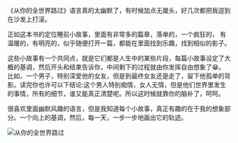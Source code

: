 《从你的全世界路过》语言真的太幽默了，有时候加点无厘头，好几次都把我逗到在沙发上打滚。

正如这本书的定位睡前小故事，里面有非常多的篇章，落单的，一个疯狂的， 有温暖的，有明亮的，似乎随便打开一篇，都能在里面找到乐趣，找到相似的影子。

这些小故事有一个共同点，就是它们都是人生中的某些片段，每篇小故事设定了大概的基调，然后开头和结束告诉你，中间剩下的过程就由你发挥自由想象了😁。比如，一个男子，特别深爱他的女友，但是到最终女友还是走了，留下他孤单的背影。读完你也许可以下结论:这个男人特别痴情，女人无情，但是他们世界里发生的事情，所有的细节，谁又能真正清楚呢。所以这时候就靠你的脑补了，呵呵。

很喜欢里面幽默风趣的语言，但是我知道每个小故事，真正有趣的在于我的想象部分。一个向上的基调，然后，每一天，一步一步地画出它的轨迹。

![从你的全世界路过](https://img3.doubanio.com/lpic/s27102925.jpg)